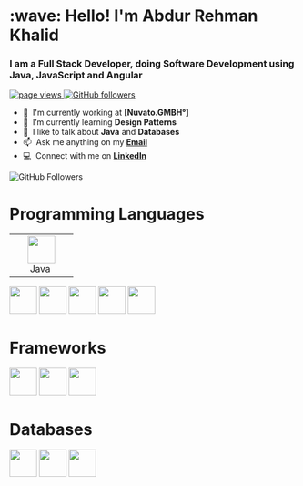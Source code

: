 <h1 align="left">:wave: Hello! I'm Abdur Rehman Khalid</h1>
<h3 align="left">I am a Full Stack Developer, doing Software Development using Java, JavaScript and Angular</h3>
<p align="left">
      <a href="https://github.com/AbdurRKhalid">
            <img src="https://komarev.com/ghpvc/?username=AbdurRKhalid" alt="page views" />
      </a>
        <a href="https://github.com/AbdurRKhalid?tab=followers">
            <img alt="GitHub followers" src="https://img.shields.io/github/followers/AbdurRKhalid?color=green&logo=github">
        </a>
</p>
<!-- ![Abdur Rehman Kahlid GitHub stats]() -->

- :office: &nbsp;I'm currently working at **[Nuvato.GMBH°]**
- :seedling: &nbsp;I’m currently learning **Design Patterns**
- :speech_balloon: &nbsp;I like to talk about **Java** and **Databases**
- :mailbox: &nbsp;Ask me anything on my **[Email](abdur.r.khalid@gmail.com)**
- :computer: &nbsp;Connect with me on **[LinkedIn](https://www.linkedin.com/in/abdur-r-khalid/)**

<div align="left">
    <img alt="GitHub Followers" src="https://github-readme-stats.vercel.app/api?username=AbdurRKhalid&count_private=true&show_icons=true&theme=radical">
</div>
<h1 align="left">Programming Languages</h1>
<table>
    <tr>
        <td align="center" width="96">
            <a href="#macropower-tech">
                <img src="https://cdn.jsdelivr.net/gh/devicons/devicon/icons/java/java-original-wordmark.svg" width="48" height="48"/>
            </a>
            <br>Java&nbsp;
        </td>
    </tr>
</table>

<a><img src="https://cdn.jsdelivr.net/gh/devicons/devicon/icons/java/java-original-wordmark.svg" width="48" height="48"/></a>
<a><img src="https://cdn.jsdelivr.net/gh/devicons/devicon/icons/javascript/javascript-original.svg" width="48" height="48"/></a>
<a><img src="https://cdn.jsdelivr.net/gh/devicons/devicon/icons/typescript/typescript-original.svg" width="48" height="48"/></a>
<a><img src="https://cdn.jsdelivr.net/gh/devicons/devicon/icons/c/c-original.svg" width="48" height="48"/></a>
<a><img src="https://cdn.jsdelivr.net/gh/devicons/devicon/icons/python/python-original-wordmark.svg" width="48" height="48"/></a>
<h1 align="left">Frameworks</h1>
<a><img src="https://cdn.jsdelivr.net/gh/devicons/devicon/icons/angularjs/angularjs-plain.svg" width="48" height="48"/></a>
<a><img src="https://cdn.jsdelivr.net/gh/devicons/devicon/icons/spring/spring-original-wordmark.svg" width="48" height="48"/></a>
<a><img src="https://cdn.jsdelivr.net/gh/devicons/devicon/icons/nodejs/nodejs-original.svg" width="48" height="48"/></a>
<h1 align="left">Databases</h1>
<a><img src="https://cdn.jsdelivr.net/gh/devicons/devicon/icons/mysql/mysql-original-wordmark.svg" width="48" height="48"/></a>
<a><img src="https://cdn.jsdelivr.net/gh/devicons/devicon/icons/postgresql/postgresql-original-wordmark.svg" width="48" height="48"/></a>
<a><img src="https://cdn.jsdelivr.net/gh/devicons/devicon/icons/mongodb/mongodb-original-wordmark.svg" width="48" height="48"></a>
